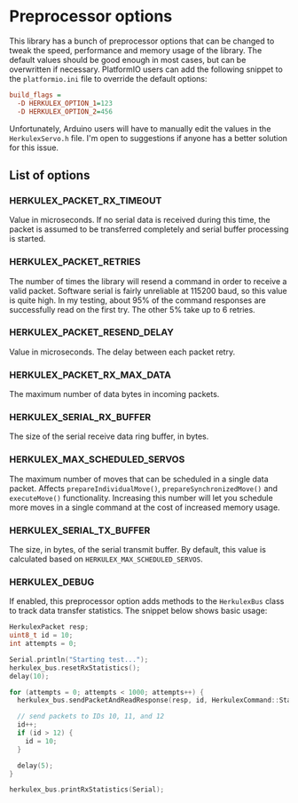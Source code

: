 # Preprocessor options

This library has a bunch of preprocessor options that can be changed to tweak the
speed, performance and memory usage of the library. The default values should be
good enough in most cases, but can be overwritten if necessary. PlatformIO users
can add the following snippet to the `platformio.ini` file to override the
default options:

```ini
build_flags =
  -D HERKULEX_OPTION_1=123
  -D HERKULEX_OPTION_2=456
```

Unfortunately, Arduino users will have to manually edit the values in the
`HerkulexServo.h` file. I'm open to suggestions if anyone has a better solution
for this issue.


## List of options

### HERKULEX_PACKET_RX_TIMEOUT
Value in microseconds. If no serial data is received during this time, the
packet is assumed to be transferred completely and serial buffer processing is
started.


### HERKULEX_PACKET_RETRIES
The number of times the library will resend a command in order to receive a
valid packet. Software serial is fairly unreliable at 115200 baud, so this value
is quite high. In my testing, about 95% of the command responses are
successfully read on the first try. The other 5% take up to 6 retries.


### HERKULEX_PACKET_RESEND_DELAY
Value in microseconds. The delay between each packet retry.


### HERKULEX_PACKET_RX_MAX_DATA
The maximum number of data bytes in incoming packets.


### HERKULEX_SERIAL_RX_BUFFER
The size of the serial receive data ring buffer, in bytes.


### HERKULEX_MAX_SCHEDULED_SERVOS
The maximum number of moves that can be scheduled in a single data packet.
Affects `prepareIndividualMove()`, `prepareSynchronizedMove()` and
`executeMove()` functionality. Increasing this number will let you schedule more
moves in a single command at the cost of increased memory usage.


### HERKULEX_SERIAL_TX_BUFFER
The size, in bytes, of the serial transmit buffer. By default, this value is
calculated based on `HERKULEX_MAX_SCHEDULED_SERVOS`.


### HERKULEX_DEBUG
If enabled, this preprocessor option adds methods to the `HerkulexBus` class to
track data transfer statistics. The snippet below shows basic usage:

```C++
HerkulexPacket resp;
uint8_t id = 10;
int attempts = 0;

Serial.println("Starting test...");
herkulex_bus.resetRxStatistics();
delay(10);

for (attempts = 0; attempts < 1000; attempts++) {
  herkulex_bus.sendPacketAndReadResponse(resp, id, HerkulexCommand::Stat);

  // send packets to IDs 10, 11, and 12
  id++;
  if (id > 12) {
    id = 10;
  }

  delay(5);
}

herkulex_bus.printRxStatistics(Serial);
```
